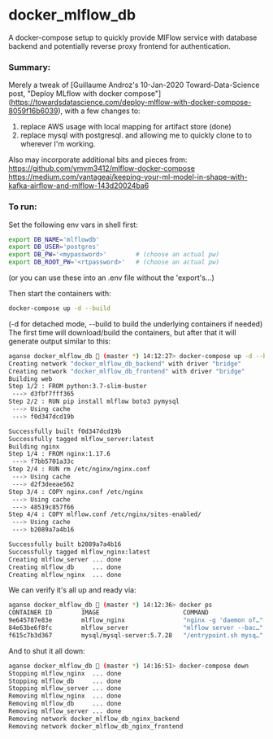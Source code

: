 # docker_mlflow_db
A docker-compose setup to quickly provide MlFlow service with database backend
and potentially reverse proxy frontend for authentication.

### Summary:
Merely a tweak of [Guillaume Androz's 10-Jan-2020 Toward-Data-Science post,
"Deploy MLflow with docker compose"]
(https://towardsdatascience.com/deploy-mlflow-with-docker-compose-8059f16b6039),
with a few changes to:
1. replace AWS usage with local mapping for artifact store (done)
2. replace mysql with postgresql.
and allowing me to quickly clone to to wherever I'm working.

Also may incorporate additional bits and pieces from:
https://github.com/ymym3412/mlflow-docker-compose
https://medium.com/vantageai/keeping-your-ml-model-in-shape-with-kafka-airflow-and-mlflow-143d20024ba6


### To run:
Set the following env vars in shell first:
```bash
export DB_NAME='mlflowdb'
export DB_USER='postgres'
export DB_PW='<mypassword>'        # (choose an actual pw)
export DB_ROOT_PW='<rtpassword>'   # (choose an actual pw)
```
(or you can use these into an .env file without the 'export's...)

Then start the containers with:
```bash
docker-compose up -d --build 
```
(-d for detached mode, --build to build the underlying containers if needed)
The first time will download/build the containers, but after that it will
generate output similar to this:
```bash
aganse docker_mlflow_db  (master *) 14:12:27> docker-compose up -d --build
Creating network "docker_mlflow_db_backend" with driver "bridge"
Creating network "docker_mlflow_db_frontend" with driver "bridge"
Building web
Step 1/2 : FROM python:3.7-slim-buster
 ---> d3fbf7fff365
Step 2/2 : RUN pip install mlflow boto3 pymysql
 ---> Using cache
 ---> f0d347dcd19b

Successfully built f0d347dcd19b
Successfully tagged mlflow_server:latest
Building nginx
Step 1/4 : FROM nginx:1.17.6
 ---> f7bb5701a33c
Step 2/4 : RUN rm /etc/nginx/nginx.conf
 ---> Using cache
 ---> d2f3deeae562
Step 3/4 : COPY nginx.conf /etc/nginx
 ---> Using cache
 ---> 48519c857f66
Step 4/4 : COPY mlflow.conf /etc/nginx/sites-enabled/
 ---> Using cache
 ---> b2089a7a4b16

Successfully built b2089a7a4b16
Successfully tagged mlflow_nginx:latest
Creating mlflow_server ... done
Creating mlflow_db     ... done
Creating mlflow_nginx  ... done
```

We can verify it's all up and ready via:
```bash
aganse docker_mlflow_db  (master *) 14:12:36> docker ps
CONTAINER ID        IMAGE                       COMMAND                  CREATED             STATUS                            PORTS                 NAMES
9e645787e83e        mlflow_nginx                "nginx -g 'daemon of…"   9 seconds ago       Up 8 seconds                      0.0.0.0:80->80/tcp    mlflow_nginx
84e63be6f8fc        mlflow_server               "mlflow server --bac…"   9 seconds ago       Up 8 seconds                      5050/tcp              mlflow_server
f615c7b3d367        mysql/mysql-server:5.7.28   "/entrypoint.sh mysq…"   9 seconds ago       Up 8 seconds (health: starting)   3306/tcp, 33060/tcp   mlflow_db
```

And to shut it all down:
```bash
aganse docker_mlflow_db  (master *) 14:16:51> docker-compose down
Stopping mlflow_nginx  ... done
Stopping mlflow_db     ... done
Stopping mlflow_server ... done
Removing mlflow_nginx  ... done
Removing mlflow_db     ... done
Removing mlflow_server ... done
Removing network docker_mlflow_db_nginx_backend
Removing network docker_mlflow_db_nginx_frontend
```
